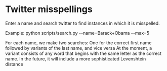 Twitter misspellings
======

Enter a name and search twitter to find instances in which it is misspelled.

Example:
    python scripts/search.py --name=Barack+Obama --max=5
    
For each name, we make two searches: One for the correct first name followed by variants of the last name, and vice versa
At the moment, a variant consists of any word that begins with the same letter as the correct name. In the future, it will include a more sophisticated Levenshtein distance

